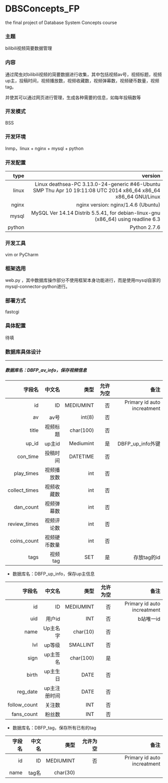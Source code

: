 # DBSConcepts_FP
the final project of Database System Concepts course
### 主题
bilibili视频简要数据管理

### 内容
通过爬虫对bilibili视频的简要数据进行收集，其中包括视频av号，视频标题，视频up主，投稿时间，视频播放数，视频收藏数，视频弹幕数，视频硬币数量，视频tag。

 并使其可以通过网页进行管理，生成各种需要的信息，如每年投稿数等
 ### 开发模式
 BSS
### 开发环境
lnmp，linux + nginx + mysql + python
### 开发配置
|type|version|
|---:|-------------------------------:|
|linux|Linux deathsea-PC 3.13.0-24-generic #46-Ubuntu SMP Thu Apr 10 19:11:08 UTC 2014 x86_64 x86_64 x86_64 GNU/Linux|
|nginx|nginx version: nginx/1.4.6 (Ubuntu)|
|mysql|MySQL Ver 14.14 Distrib 5.5.41, for debian-linux-gnu (x86_64) using readline 6.3 |
|python|Python 2.7.6|
### 开发工具
vim or PyCharm
### 框架选用
web.py ，其中数据库操作部分不使用框架本身功能进行，而是使用mysql自家的mysql-connector-python进行。
### 部署方式
fastcgi
### 具体配置
待填
### 数据库具体设计

____
##### 数据库名：DBFP_av_info，保存视频信息

|字段名|中文名|类型|允许为空|备注|
|--------:|----------:|-----:|------------:|------:|
|id|ID|MEDIUMINT|否|Primary id auto increatment|
|av|av号|int(8)|否
|title|视频标题|char(100)|否
|up_id|up主id|Mediumint|是|DBFP_up_info外键
|con_time|投稿时间|DATETIME|否
|play_times|视频播放数|int|否
|collect_times|视频收藏数|int|否
|dan_count|视频弹幕数|int|否
|review_times|视频评论数|int|否
|coins_count|视频硬币数量|int|否
|tags|视频tag|SET|是|存放tag的id


* 数据库名：DBFP_up_info，保存up主信息

|字段名|中文名|类型|允许为空|备注|
|--------:|----------:|-----:|------------:|------:|
|id|ID|MEDIUMINT|否|Primary id  auto increatment
|uid|用户id|INT|否|b站唯一id
|name|Up主名字|char(10)|否
|lvl|up等级|SMALLINT|否
|sign|up主签名|char(100)|是
|birth|up主生日|DATE|否
|reg_date|up主注册时间|DATE|否
|follow_count|关注数|INT|否
|fans_count|粉丝数|INT|否


* 数据库名：DBFP_tag，保存所有已有的tag

|字段名|中文名|类型|允许为空|备注|
|--------:|----------:|-----:|------------:|------:|
|id|ID|MEDIUMINT|否|Primary id auto increatment
|name|tag名|char(30)
